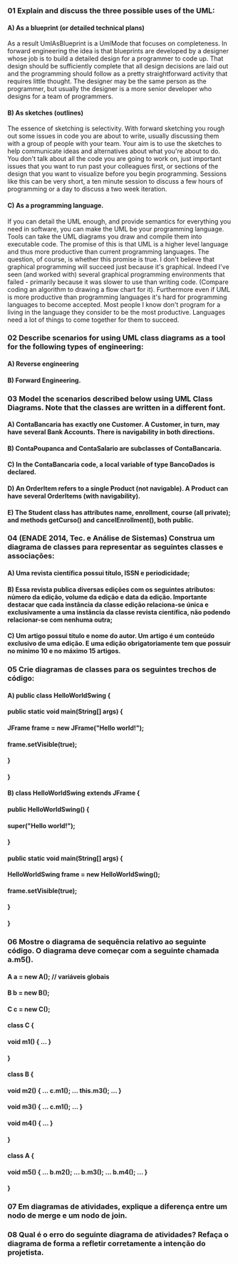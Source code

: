### 01 Explain and discuss the three possible uses of the UML:
#### A) As a blueprint (or detailed technical plans)
As a result UmlAsBlueprint is a UmlMode that focuses on completeness. In forward engineering the idea is that blueprints are developed by a designer whose job is to build a detailed design for a programmer to code up. That design should be sufficiently complete that all design decisions are laid out and the programming should follow as a pretty straightforward activity that requires little thought. The designer may be the same person as the programmer, but usually the designer is a more senior developer who designs for a team of programmers.
#### B) As sketches (outlines)
The essence of sketching is selectivity. With forward sketching you rough out some issues in code you are about to write, usually discussing them with a group of people with your team. Your aim is to use the sketches to help communicate ideas and alternatives about what you're about to do. You don't talk about all the code you are going to work on, just important issues that you want to run past your colleagues first, or sections of the design that you want to visualize before you begin programming. Sessions like this can be very short, a ten minute session to discuss a few hours of programming or a day to discuss a two week iteration.
#### C) As a programming language.
If you can detail the UML enough, and provide semantics for everything you need in software, you can make the UML be your programming language. Tools can take the UML diagrams you draw and compile them into executable code.
The promise of this is that UML is a higher level language and thus more productive than current programming languages.
The question, of course, is whether this promise is true. I don't believe that graphical programming will succeed just because it's graphical. Indeed I've seen (and worked with) several graphical programming environments that failed - primarily because it was slower to use than writing code. (Compare coding an algorithm to drawing a flow chart for it). Furthermore even if UML is more productive than programming languages it's hard for programming languages to become accepted. Most people I know don't program for a living in the language they consider to be the most productive. Languages need a lot of things to come together for them to succeed.

### 02 Describe scenarios for using UML class diagrams as a tool for the following types of engineering:
#### A) Reverse engineering
#### B) Forward Engineering.

### 03 Model the scenarios described below using UML Class Diagrams. Note that the classes are written in a different font.
#### A) ContaBancaria has exactly one Customer. A Customer, in turn, may have several Bank Accounts. There is navigability in both directions.
#### B) ContaPoupanca and ContaSalario are subclasses of ContaBancaria.
#### C) In the ContaBancaria code, a local variable of type BancoDados is declared.
#### D) An OrderItem refers to a single Product (not navigable). A Product can have several OrderItems (with navigability).
#### E) The Student class has attributes name, enrollment, course (all private); and methods getCurso() and cancelEnrollment(), both public.

### 04 (ENADE 2014, Tec. e Análise de Sistemas) Construa um diagrama de classes para representar as seguintes classes e associações:
#### A) Uma revista científica possui título, ISSN e periodicidade;
#### B) Essa revista publica diversas edições com os seguintes atributos: número da edição, volume da edição e data da edição. Importante destacar que cada instância da classe edição relaciona-se única e exclusivamente a uma instância da classe revista científica, não podendo relacionar-se com nenhuma outra;
#### C) Um artigo possui título e nome do autor. Um artigo é um conteúdo exclusivo de uma edição. E uma edição obrigatoriamente tem que possuir no mínimo 10 e no máximo 15 artigos.

### 05 Crie diagramas de classes para os seguintes trechos de código:
#### A) public class HelloWorldSwing { 
####    public static void main(String[] args) {
####      JFrame frame = new JFrame("Hello world!");
####      frame.setVisible(true);
####    }
#### }
#### B) class HelloWorldSwing extends JFrame {
####    public HelloWorldSwing() {
####      super("Hello world!");
####    }
####    public static void main(String[] args) {
####      HelloWorldSwing frame = new HelloWorldSwing();
####      frame.setVisible(true);
####    }
#### }

### 06 Mostre o diagrama de sequência relativo ao seguinte código. O diagrama deve começar com a seguinte chamada a.m5().
#### A a = new A(); // variáveis globais
#### B b = new B();
#### C c = new C();
#### class C { 
####    void m1() { ... } 
#### }
#### class B { 
####    void m2() { ... c.m1(); ... this.m3(); ... }
####    void m3() { ... c.m1(); ... }
####    void m4() { ... }
#### }
#### class A { 
####    void m5() { ... b.m2(); ... b.m3(); ... b.m4(); ...  }
#### }     

### 07 Em diagramas de atividades, explique a diferença entre um nodo de merge e um nodo de join.

### 08 Qual é o erro do seguinte diagrama de atividades? Refaça o diagrama de forma a refletir corretamente a intenção do projetista.
